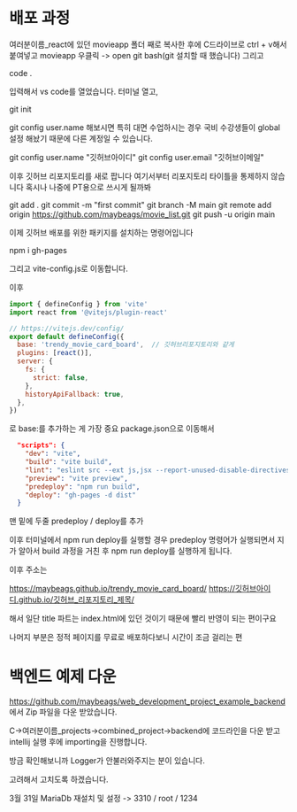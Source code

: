 # 배포 과정

여러분이름_react에 있던 movieapp 폴더 째로 복사한 후에
C드라이브로 ctrl + v해서 붙여넣고
movieapp 우클릭 -> open git bash(git 설치할 때 했습니다)
그리고

code .

입력해서 vs code를 열었습니다.
터미널 열고, 

git init

git config user.name 해보시면 특히 대면 수업하시는 경우 국비 수강생들이 global 설정 해놨기 때문에 다른 계정일 수 있습니다.

git config user.name "깃허브아이디"
git config user.email "깃허브이메일"

이후 깃허브 리포지토리를 새로 팝니다
여기서부터 리포지토리 타이틀을 통제하지 않습니다 혹시나 나중에 PT용으로 쓰시게 될까봐

git add .
git commit -m "first commit"
git branch -M main
git remote add origin https://github.com/maybeags/movie_list.git
git push -u origin main

이제 깃허브 배포를 위한 패키지를 설치하는 명령어입니다

npm i gh-pages

그리고 vite-config.js로 이동합니다.

이후

```js
import { defineConfig } from 'vite'
import react from '@vitejs/plugin-react'

// https://vitejs.dev/config/
export default defineConfig({
  base: 'trendy_movie_card_board',  // 깃허브리포지토리와 같게
  plugins: [react()],
  server: {
    fs: {
      strict: false,
    },
    historyApiFallback: true,
  },
})
```
로 base:를 추가하는 게 가장 중요
package.json으로 이동해서

```json
  "scripts": {
    "dev": "vite",
    "build": "vite build",
    "lint": "eslint src --ext js,jsx --report-unused-disable-directives --max-warnings 0",
    "preview": "vite preview",
    "predeploy": "npm run build",
    "deploy": "gh-pages -d dist"
  }
```
맨 밑에 두줄 predeploy / deploy를 추가

이후 터미널에서
npm run deploy를 실행할 경우
predeploy 명령어가 실행되면서 지가 알아서 build 과정을 거친 후
npm run deploy를 실행하게 됩니다.

이후 주소는

https://maybeags.github.io/trendy_movie_card_board/
https://깃허브아이디.github.io/깃허브_리포지토리_제목/

해서 일단 title 파트는 index.html에 있던 것이기 때문에 빨리 반영이 되는 편이구요

나머지 부분은 정적 페이지를 무료로 배포하다보니 시간이 조금 걸리는 편

# 백엔드 예제 다운

https://github.com/maybeags/web_development_project_example_backend
에서 Zip 파일을 다운 받았습니다.

C->여러분이름_projects->combined_project->backend에 코드라인을 다운 받고
intellij 실행 후에
importing을 진행합니다.

방금 확인해보니까 Logger가 안불러와주지는 분이 있습니다.

고려해서 고치도록 하겠습니다.

3월 31일 MariaDb 재설치 및 설정 -> 3310 / root / 1234
